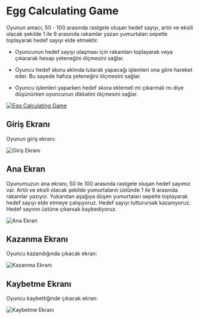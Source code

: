 # Egg Calculating Game

Oyunun amacı; 50 - 100 arasında rastgele oluşan hedef sayıyı, artılı ve eksili olacak şekilde 1 ile 9 arasında rakamlar yazan yumurtaları sepetle toplayarak hedef sayıyı elde etmektir. 
- Oyuncunun hedef sayıyı ulaşması için rakamları toplayarak veya çıkararak hesap yeteneğini ölçmesini sağlar.

- Oyuncu hedef skoru aklında tutarak yapacağı işlemleri ona göre hareket eder. Bu sayede hafıza yeteneğini ölçmesini sağlar.

- Oyuncu işlemleri yaparken hedef skora eklemeli mi çıkarmalı mı diye düşünürken oyuncunun dikkatini ölçmesini sağlar.


[![Egg Calculating Game](https://img.youtube.com/vi/9FFuQACoflQ/0.jpg)](https://www.youtube.com/watch?v=9FFuQACoflQ)

## Giriş Ekranı
Oyunun giriş ekranı:

![Giriş Ekranı](https://github.com/turhanomer/egg-calculating-game/assets/119110719/796b1f47-d242-426e-b1eb-d0605b674e35)

## Ana Ekran
Oyunumuzun ana ekranı; 50 ile 100 arasında rastgele oluşan hedef sayımız var. Artılı ve eksili olacak şekilde yumurtaların üstünde 1 ile 9 arasında rakamlar yazıyor. Yukarıdan aşağıya düşen yumurtaları sepetle toplayarak hedef sayıyı elde etmeye çalışıyoruz. Hedef sayıyı tutturursak kazanıyoruz. Hedef sayının üstüne çıkarsak kaybediyoruz.

![Ana Ekran](https://github.com/turhanomer/egg-calculating-game/assets/119110719/97c1e64d-3150-498e-89fb-6e6cf7401118)

## Kazanma Ekranı
Oyuncu kazandığında çıkacak ekran:

![Kazanma Ekranı](https://github.com/turhanomer/egg-calculating-game/assets/119110719/f972cd9f-50d5-42f9-804b-bef2c43cec02)

## Kaybetme Ekranı
Oyuncu kaybettiğinde çıkacak ekran:

![Kaybetme Ekranı](https://github.com/turhanomer/egg-calculating-game/assets/119110719/e1a777df-3c2b-4eac-b5d7-db3688adaa0c)
